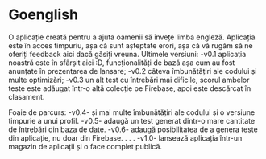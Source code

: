 # Goenglish
O aplicație creată pentru a ajuta oamenii să învețe limba engleză.
Aplicația este în acces timpuriu, așa că sunt așteptate erori, așa că vă rugăm să ne oferiți feedback aici dacă găsiți vreuna.
Ultimele versiuni:
-v0.1 aplicația noastră este în sfârșit aici :D, funcționalități de bază așa cum au fost anunțate în prezentarea de lansare;
-v0.2 câteva îmbunătățiri ale codului și multe optimizări;
-v0.3 un alt test cu întrebări mai dificile, scorul ambelor teste este adăugat într-o altă colecție pe Firebase, apoi este descărcat în clasament.

Foaie de parcurs:
-v0.4- și mai multe îmbunătățiri ale codului și o versiune timpurie a unui profil.
-v0.5- adaugă un test generat dintr-o mare cantitate de întrebări din baza de date.
-v0.6- adaugă posibilitatea de a genera teste din aplicație, nu doar din Firebase.
.
.
.
-v1.0- lansează aplicația într-un magazin de aplicații și o face complet publică.
